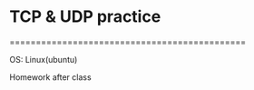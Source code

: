 <h1>TCP & UDP practice</h1>
=============================================
<p>OS: Linux(ubuntu)</p>
<p>Homework after class</p>
